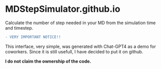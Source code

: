 # MDStepSimulator.github.io

Calculate the number of step needed in your MD from the simulation time and timestep.

```diff
- VERY IMPORTANT NOTICE!!
```

This interface, very simple, was generated with Chat-GPT4 as a demo for coworkers. Since it is still usefull, I have decided to put it on github.  

**I do not claim the ownership of the code.**